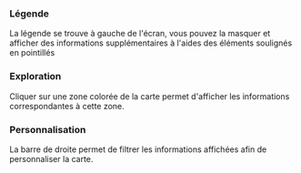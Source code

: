 ### Légende
La légende se trouve à gauche de l'écran, vous pouvez la masquer et afficher des informations supplémentaires
à l'aides des éléments <span data-tip data-for="tutorial-tootlip">soulignés en pointillés</span>

### Exploration
Cliquer sur une zone colorée de la carte permet d'afficher les informations correspondantes à cette zone.

### Personnalisation 
La barre de droite permet de filtrer les informations affichées afin de personnaliser la carte.


